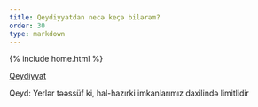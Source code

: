 ```yaml
---
title: Qeydiyyatdan necə keçə bilərəm?
order: 30
type: markdown
---
```

{% include home.html %}

 [Qeydiyyat](https://goo.gl/forms/KssbdXexx0C7u9JH2)

Qeyd: Yerlər təəssüf ki, hal-hazırki imkanlarımız daxilində limitlidir